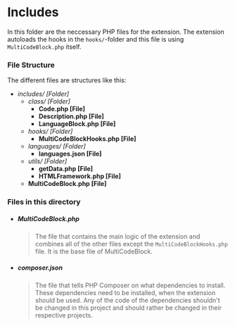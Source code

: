 # Includes
In this folder are the neccessary PHP files for the extension. The extension autoloads the hooks in the `hooks/`-folder and this file is using `MultiCodeBlock.php` itself.

### File Structure
The different files are structures like this:
* *includes/ [Folder]*
  * *class/ [Folder]*
    * **Code.php [File]**
    * **Description.php [File]**
    * **LanguageBlock.php [File]**
  * *hooks/ [Folder]*
    * **MultiCodeBlockHooks.php [File]**
  * *languages/ [Folder]*
    * **languages.json [File]**
  * *utils/ [Folder]*
    * **getData.php [File]**
    * **HTMLFramework.php [File]**
  * **MultiCodeBlock.php [File]**

### Files in this directory
* ##### MultiCodeBlock.php
  > The file that contains the main logic of the extension and combines all of the other files except the `MultiCodeBlockHooks.php` file.
  > It is the base file of MultiCodeBlock.

* ##### composer.json
  > The file that tells PHP Composer on what dependencies to install. These dependencies need to be installed, when the extension should be used.
  > Any of the code of the dependencies shouldn't be changed in this project and should rather be changed in their respective projects.
  
